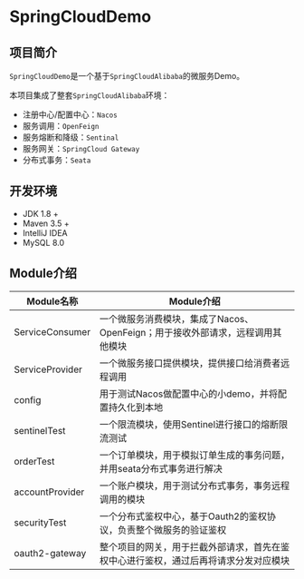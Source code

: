 # SpringCloudDemo

## 项目简介

`SpringCloudDemo`是一个基于`SpringCloudAlibaba`的微服务Demo。

本项目集成了整套`SpringCloudAlibaba`环境：

- 注册中心/配置中心：`Nacos`
- 服务调用：`OpenFeign`
- 服务熔断和降级：`Sentinal`
- 服务网关：`SpringCloud Gateway`
- 分布式事务：`Seata`

## 开发环境

- JDK 1.8 +
- Maven 3.5 +
- IntelliJ IDEA
- MySQL 8.0 

## Module介绍

| Module名称      | Module介绍                                                   |
| --------------- | ------------------------------------------------------------ |
| ServiceConsumer | 一个微服务消费模块，集成了Nacos、OpenFeign；用于接收外部请求，远程调用其他模块 |
| ServiceProvider | 一个微服务接口提供模块，提供接口给消费者远程调用             |
| config          | 用于测试Nacos做配置中心的小demo，并将配置持久化到本地        |
| sentinelTest    | 一个限流模块，使用Sentinel进行接口的熔断限流测试             |
| orderTest       | 一个订单模块，用于模拟订单生成的事务问题，并用seata分布式事务进行解决 |
| accountProvider | 一个账户模块，用于测试分布式事务，事务远程调用的模块         |
| securityTest    | 一个分布式鉴权中心，基于Oauth2的鉴权协议，负责整个微服务的验证鉴权 |
| oauth2-gateway  | 整个项目的网关，用于拦截外部请求，首先在鉴权中心进行鉴权，通过后再将请求分发对应模块 |

